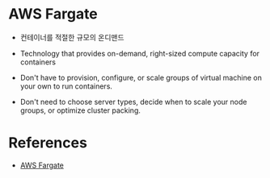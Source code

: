 # AWS Fargate

- 컨테이너를 적절한 규모의 온디맨드  

- Technology that provides on-demand, right-sized compute capacity for containers
- Don't have to provision, configure, or scale groups of virtual machine on your own to run containers.
- Don't need to choose server types, decide when to scale your node groups, or optimize cluster packing.


# References
- [AWS Fargate](https://docs.aws.amazon.com/eks/latest/userguide/fargate.html)